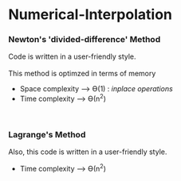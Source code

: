 ﻿# Numerical-Interpolation
 
### Newton's 'divided-difference' Method <br />
Code is written in a user-friendly style. <br />
<br />
This method is optimzed in terms of memory <br />
  - Space complexity —> Ө(1) : *inplace operations* <br />
  - Time complexity  —> Ө(n<sup>2</sup>) <br />
<br />

### Lagrange's Method <br /> 
Also, this code is written in a user-friendly style. <br />
  - Time complexity  —> Ө(n<sup>2</sup>) <br />

